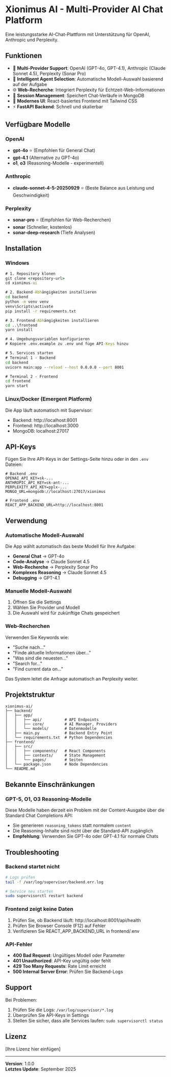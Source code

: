 # Xionimus AI - Multi-Provider AI Chat Platform

Eine leistungsstarke AI-Chat-Plattform mit Unterstützung für OpenAI, Anthropic und Perplexity.

## Funktionen

- 🤖 **Multi-Provider Support**: OpenAI (GPT-4o, GPT-4.1), Anthropic (Claude Sonnet 4.5), Perplexity (Sonar Pro)
- 🧠 **Intelligent Agent Selection**: Automatische Modell-Auswahl basierend auf der Aufgabe
- 🌐 **Web-Recherche**: Integriert Perplexity für Echtzeit-Web-Informationen
- 💬 **Session Management**: Speichert Chat-Verläufe in MongoDB
- 🎨 **Modernes UI**: React-basiertes Frontend mit Tailwind CSS
- ⚡ **FastAPI Backend**: Schnell und skalierbar

## Verfügbare Modelle

### OpenAI
- **gpt-4o** ⭐ (Empfohlen für General Chat)
- **gpt-4.1** (Alternative zu GPT-4o)
- **o1**, **o3** (Reasoning-Modelle - experimentell)

### Anthropic
- **claude-sonnet-4-5-20250929** ⭐ (Beste Balance aus Leistung und Geschwindigkeit)

### Perplexity
- **sonar-pro** ⭐ (Empfohlen für Web-Recherchen)
- **sonar** (Schneller, kostenlos)
- **sonar-deep-research** (Tiefe Analysen)

## Installation

### Windows

```cmd
# 1. Repository klonen
git clone <repository-url>
cd xionimus-ai

# 2. Backend-Abhängigkeiten installieren
cd backend
python -m venv venv
venv\Scripts\activate
pip install -r requirements.txt

# 3. Frontend-Abhängigkeiten installieren
cd ..\frontend
yarn install

# 4. Umgebungsvariablen konfigurieren
# Kopiere .env.example zu .env und füge API-Keys hinzu

# 5. Services starten
# Terminal 1 - Backend
cd backend
uvicorn main:app --reload --host 0.0.0.0 --port 8001

# Terminal 2 - Frontend
cd frontend
yarn start
```

### Linux/Docker (Emergent Platform)

Die App läuft automatisch mit Supervisor:
- Backend: http://localhost:8001
- Frontend: http://localhost:3000
- MongoDB: localhost:27017

## API-Keys

Fügen Sie Ihre API-Keys in der Settings-Seite hinzu oder in den `.env` Dateien:

```env
# Backend .env
OPENAI_API_KEY=sk-...
ANTHROPIC_API_KEY=sk-ant-...
PERPLEXITY_API_KEY=pplx-...
MONGO_URL=mongodb://localhost:27017/xionimus
```

```env
# Frontend .env
REACT_APP_BACKEND_URL=http://localhost:8001
```

## Verwendung

### Automatische Modell-Auswahl

Die App wählt automatisch das beste Modell für Ihre Aufgabe:

- **General Chat** → GPT-4o
- **Code-Analyse** → Claude Sonnet 4.5
- **Web-Recherche** → Perplexity Sonar Pro
- **Komplexes Reasoning** → Claude Sonnet 4.5
- **Debugging** → GPT-4.1

### Manuelle Modell-Auswahl

1. Öffnen Sie die Settings
2. Wählen Sie Provider und Modell
3. Die Auswahl wird für zukünftige Chats gespeichert

### Web-Recherchen

Verwenden Sie Keywords wie:
- "Suche nach..."
- "Finde aktuelle Informationen über..."
- "Was sind die neuesten..."
- "Search for..."
- "Find current data on..."

Das System leitet die Anfrage automatisch an Perplexity weiter.

## Projektstruktur

```
xionimus-ai/
├── backend/
│   ├── app/
│   │   ├── api/          # API Endpoints
│   │   ├── core/         # AI Manager, Providers
│   │   └── models/       # Datenmodelle
│   ├── main.py           # Backend Entry Point
│   └── requirements.txt  # Python Dependencies
├── frontend/
│   ├── src/
│   │   ├── components/   # React Components
│   │   ├── contexts/     # State Management
│   │   └── pages/        # Seiten
│   └── package.json      # Node Dependencies
└── README.md
```

## Bekannte Einschränkungen

### GPT-5, O1, O3 Reasoning-Modelle

Diese Modelle haben derzeit ein Problem mit der Content-Ausgabe über die Standard Chat Completions API:
- Sie generieren `reasoning_tokens` statt normalem `content`
- Die Reasoning-Inhalte sind nicht über die Standard-API zugänglich
- **Empfehlung**: Verwenden Sie GPT-4o oder GPT-4.1 für normale Chats

## Troubleshooting

### Backend startet nicht

```bash
# Logs prüfen
tail -f /var/log/supervisor/backend.err.log

# Service neu starten
sudo supervisorctl restart backend
```

### Frontend zeigt keine Daten

1. Prüfen Sie, ob Backend läuft: http://localhost:8001/api/health
2. Prüfen Sie Browser Console (F12) auf Fehler
3. Verifizieren Sie REACT_APP_BACKEND_URL in frontend/.env

### API-Fehler

- **400 Bad Request**: Ungültiges Modell oder Parameter
- **401 Unauthorized**: API-Key ungültig oder fehlt
- **429 Too Many Requests**: Rate Limit erreicht
- **500 Internal Server Error**: Prüfen Sie Backend-Logs

## Support

Bei Problemen:
1. Prüfen Sie die Logs: `/var/log/supervisor/*.log`
2. Überprüfen Sie API-Keys in Settings
3. Stellen Sie sicher, dass alle Services laufen: `sudo supervisorctl status`

## Lizenz

[Ihre Lizenz hier einfügen]

---

**Version**: 1.0.0  
**Letztes Update**: September 2025
